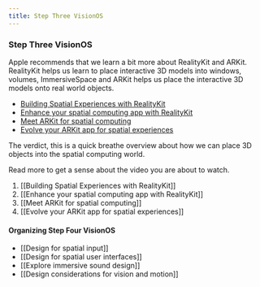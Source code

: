 ```yaml
---
title: Step Three VisionOS
---
```


### Step Three VisionOS

Apple recommends that we learn a bit more about RealityKit and ARKit. RealityKit helps us learn to place interactive 3D models into windows, volumes, ImmersiveSpace and ARKit helps us place the interactive 3D models onto real world objects.

- [Building Spatial Experiences with RealityKit](https://developer.apple.com/videos/play/wwdc2023/10080)
- [Enhance your spatial computing app with RealityKit](https://developer.apple.com/videos/play/wwdc2023/10081/)
- [Meet ARKit for spatial computing](https://developer.apple.com/videos/play/wwdc2023/10082/)
- [Evolve your ARKit app for spatial experiences](https://developer.apple.com/videos/play/wwdc2023/10091/)

The verdict, this is a quick breathe overview about how we can place 3D objects into the spatial computing world. 

Read more to get a sense about the video you are about to watch. 
1. [[Building Spatial Experiences with RealityKit]]
2. [[Enhance your spatial computing app with RealityKit]]
3. [[Meet ARKit for spatial computing]]
4. [[Evolve your ARKit app for spatial experiences]]

#### Organizing Step Four VisionOS
- [[Design for spatial input]]
- [[Design for spatial user interfaces]]
- [[Explore immersive sound design]]
- [[Design considerations for vision and motion]]
